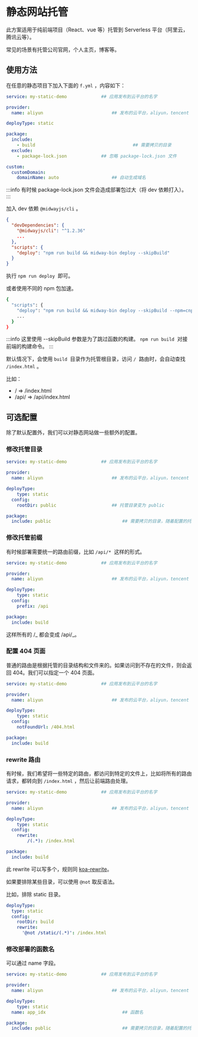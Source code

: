 # 静态网站托管

此方案适用于纯前端项目（React、vue 等）托管到 Serverless 平台（阿里云，腾讯云等）。

常见的场景有托管公司官网，个人主页，博客等。

## 使用方法

在任意的静态项目下加入下面的 `f.yml` ，内容如下：

```yaml
service: my-static-demo  			## 应用发布到云平台的名字

provider:
  name: aliyun       					## 发布的云平台，aliyun，tencent 等

deployType: static

package:
  include:
  	- build										## 需要拷贝的目录
  exclude:
    - package-lock.json				## 忽略 package-lock.json 文件

custom:
  customDomain:
    domainName: auto					## 自动生成域名
```

:::info
有时候 package-lock.json 文件会造成部署包过大（将 dev 依赖打入）。
:::

加入 dev 依赖 `@midwayjs/cli` 。

```json
{
  "devDependencies": {
    "@midwayjs/cli": "^1.2.36"
  	...
  },
  "scripts": {
    "deploy": "npm run build && midway-bin deploy --skipBuild"
  }
}
```

执行 `npm run deploy`  即可。

或者使用不同的 npm 包加速。

```bash
{
  "scripts": {
    "deploy": "npm run build && midway-bin deploy --skipBuild --npm=cnpm",
    ...
  }
}
```

:::info
这里使用 --skipBuild 参数是为了跳过函数的构建。 `npm run build`  对接前端的构建命令。
:::

默认情况下，会使用 `build`  目录作为托管根目录，访问 `/`  路由时，会自动查找 `/index.html` 。

比如：

- / => /index.html
- /api/ => /api/index.html

## 可选配置

除了默认配置外，我们可以对静态网站做一些额外的配置。

### 修改托管目录

```yaml
service: my-static-demo  			## 应用发布到云平台的名字

provider:
  name: aliyun       					## 发布的云平台，aliyun，tencent 等

deployType:
	type: static
  config:
  	rootDir: public						## 托管目录变为 public

package:
  include: public							## 需要拷贝的目录，随着配置的托管目录为变
```

### 修改托管前缀

有时候部署需要统一的路由前缀，比如 `/api/*`  这样的形式。

```yaml
service: my-static-demo  			## 应用发布到云平台的名字

provider:
  name: aliyun       					## 发布的云平台，aliyun，tencent 等

deployType:
	type: static
  config:
  	prefix: /api

package:
  include: build
```

这样所有的 /_ 都会变成 /api/_。

### 配置 404 页面

普通的路由是根据托管的目录结构和文件来的。如果访问到不存在的文件，则会返回 404。我们可以指定一个 404 页面。

```yaml
service: my-static-demo  			## 应用发布到云平台的名字

provider:
  name: aliyun       					## 发布的云平台，aliyun，tencent 等

deployType:
	type: static
  config:
  	notFoundUrl: /404.html

package:
  include: build
```

### rewrite 路由



有时候，我们希望将一些特定的路由，都访问到特定的文件上，比如将所有的路由请求，都转向到 `/index.html` ，然后让前端路由处理。

```yaml
service: my-static-demo  			## 应用发布到云平台的名字

provider:
  name: aliyun       					## 发布的云平台，aliyun，tencent 等

deployType:
	type: static
  config:
  	rewrite:
    	/(.*): /index.html

package:
  include: build
```

此 rewrite 可以写多个，规则同 [koa-rewrite](https://github.com/koajs/rewrite)。
​

如果要排除某些目录，可以使用 `@not` 取反语法。
​

比如，排除 static 目录。

```yaml
deployType:
  type: static
  config:
    rootDir: build
    rewrite:
      '@not /static/(.*)': /index.html
```







### 修改部署的函数名

可以通过 name 字段。
​

```yaml
service: my-static-demo  			## 应用发布到云平台的名字

provider:
  name: aliyun       					## 发布的云平台，aliyun，tencent 等

deployType:
	type: static
  name: app_idx								## 函数名

package:
  include: public							## 需要拷贝的目录，随着配置的托管目录为变
```
